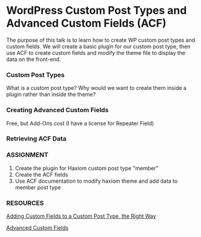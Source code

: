 # WordPress Custom Post Types and Advanced Custom Fields (ACF)

The purpose of this talk is to learn how to create WP custom post types and custom fields. We will create a basic plugin for our custom post type, then use ACF to create custom fields and modify the theme file to display the data on the front-end.

### Custom Post Types

What is a custom post type?
Why would we want to create them inside a plugin rather than inside the theme?

### Creating Advanced Custom Fields

Free, but Add-Ons cost (I have a license for Repeater Field)

### Retrieving ACF Data


### ASSIGNMENT

1. Create the plugin for Haxiom custom post type "member"
2. Create the ACF fields
3. Use ACF documentation to modify haxiom theme and add data to member post type

### RESOURCES

[Adding Custom Fields to a Custom Post Type, the Right Way](http://blog.teamtreehouse.com/adding-custom-fields-to-a-custom-post-type-the-right-way)

[Advanced Custom Fields](http://www.advancedcustomfields.com/)


